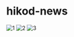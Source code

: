 # hikod-news
![1](https://user-images.githubusercontent.com/88516696/232916100-b2322da4-9bfd-4a8d-bdfe-bd814c884827.png)
![2](https://user-images.githubusercontent.com/88516696/232916339-2d74c721-98bb-49a0-a490-2373ad03a19f.png)
![3](https://user-images.githubusercontent.com/88516696/232916432-d272679a-8e3f-413b-bfd9-480833e29261.png)

